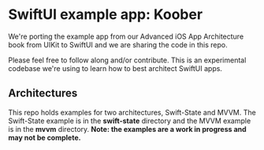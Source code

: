 # SwiftUI example app: Koober
We're porting the example app from our Advanced iOS App Architecture book from UIKit to SwiftUI and we are sharing the code in this repo.

Please feel free to follow along and/or contribute. This is an experimental codebase we're using to learn how to best architect SwiftUI apps.

## Architectures

This repo holds examples for two architectures, Swift-State and MVVM. The Swift-State example is in the **swift-state** directory and the MVVM example is in the **mvvm** directory. **Note: the examples are a work in progress and may not be complete.**
